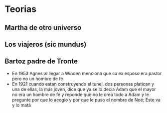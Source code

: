 # Teorias

## Martha de otro universo

## Los viajeros (sic mundus)

## Bartoz padre de Tronte

* En 1953 Agnes al llegar a Winden menciona que su ex esposo era pastor pero no un hombre de fé
* En 1921 cuando estan construyendo el tunel, dos personas platican y una de ellas, la más joven, dice que ya se lo decia Adam que el mayor no era un hombre de fé y reponde que no le crea todo a Adam y le pregunte por que lo acogio y por que le puso el nombre de Noé; Este va y lo matá